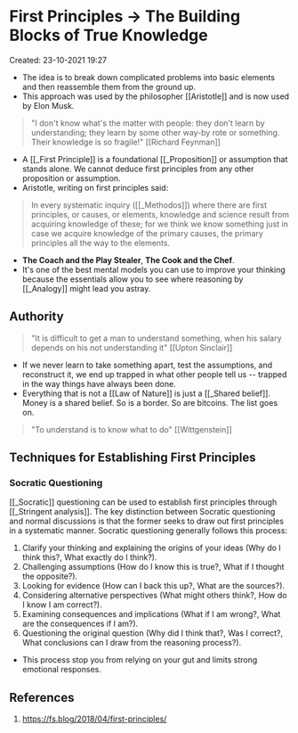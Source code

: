 # First Principles -> The Building Blocks of True Knowledge
Created: 23-10-2021 19:27

* The idea is to break down complicated problems into basic elements and then reassemble them from the ground up.
* This approach was used by the philosopher [[Aristotle]] and is now used by Elon Musk.
> "I don't know what's the matter with people: they don't learn by understanding; they learn by some other way-by rote or something. Their knowledge is so fragile!"
> [[Richard Feynman]]
* A [[_First Principle]] is a foundational [[_Proposition]] or assumption that stands alone. We cannot deduce first principles from any other proposition or assumption.
* Aristotle, writing on first principles said:
> In every systematic inquiry ([[_Methodos]]) where there are first principles, or causes, or elements, knowledge and science result from acquiring knowledge of these; for we think we know something just in case we acquire knowledge of the primary causes, the primary principles all the way to the elements.
* **The Coach and the Play Stealer**,  **The Cook and the Chef**.
* It's one of the best mental models you can use to improve your thinking because the essentials allow you to see where reasoning by [[_Analogy]] might lead you astray.

## Authority
> "It is difficult to get a man to understand something, when his salary depends on his not understanding it"
> [[Upton Sinclair]]
* If we never learn to take something apart, test the assumptions, and reconstruct it, we end up trapped in what other people tell us -- trapped in the way things have always been done.
* Everything that is not a [[Law of Nature]] is just a [[_Shared belief]]. Money is a shared belief. So is a border. So are bitcoins. The list goes on.
> "To understand is to know what to do"
> [[Wittgenstein]]

## Techniques for Establishing First Principles
### Socratic Questioning
[[_Socratic]] questioning can be used to establish first principles through [[_Stringent analysis]]. The key distinction between Socratic questioning and normal discussions is that the former seeks to draw out first principles in a systematic manner. 
Socratic questioning generally follows this process:
1. Clarify your thinking and explaining the origins of your ideas (Why do I think this?, What exactly do I think?).
2. Challenging assumptions (How do I know this is true?, What if I thought the opposite?).
3. Looking for evidence (How can I back this up?, What are the sources?).
4. Considering alternative perspectives (What might others think?, How do I know I am correct?).
5. Examining consequences and implications (What if I am wrong?, What are the consequences if I am?).
6. Questioning the original question (Why did I think that?, Was I correct?, What conclusions can I draw from the reasoning process?).
* This process stop you from relying on your gut and limits strong emotional responses.

## References
1. https://fs.blog/2018/04/first-principles/